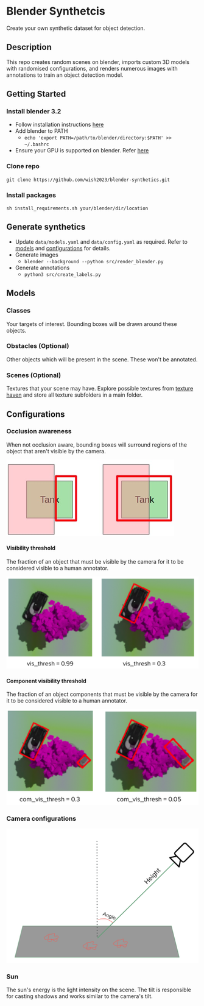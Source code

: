# Blender Synthetcis

Create your own synthetic dataset for object detection.

## Description

This repo creates random scenes on blender, imports custom 3D models with randomised configurations, and renders numerous images with annotations to train an object detection model.

## Getting Started

### Install blender 3.2

- Follow installation instructions [here](https://www.blender.org/download/releases/3-2/) 
- Add blender to PATH
    - `echo 'export PATH=/path/to/blender/directory:$PATH' >> ~/.bashrc`
- Ensure your GPU is supported on blender. Refer [here](https://docs.blender.org/manual/en/latest/render/cycles/gpu_rendering.html)

### Clone repo

```
git clone https://github.com/wish2023/blender-synthetics.git
```

### Install packages

```
sh install_requirements.sh your/blender/dir/location
```
## Generate synthetics

- Update `data/models.yaml` and `data/config.yaml` as required. Refer to [models](#models) and  [configurations](#configurations) for details.
- Generate images
    - `blender --background --python src/render_blender.py`
- Generate annotations
    - `python3 src/create_labels.py`

## Models

### Classes

Your targets of interest. Bounding boxes will be drawn around these objects.

### Obstacles (Optional)

Other objects which will be present in the scene. These won't be annotated.

### Scenes (Optional)

Textures that your scene may have. Explore possible textures from [texture haven](https://polyhaven.com/textures) and store all texture subfolders in a main folder.

## Configurations

### Occlusion awareness

When not occlusion aware, bounding boxes will surround regions of the object that aren't visible by the camera.

![occ diagram](diagrams/occlusion.jpg)

#### Visibility threshold

The fraction of an object that must be visible by the camera for it to be considered visible to a human annotator.

![camera diagram](diagrams/visthresh.png)


#### Component visibility threshold

The fraction of an object components that must be visible by the camera for it to be considered visible to a human annotator.

![camera diagram](diagrams/comvisthresh.png)

### Camera configurations

![camera diagram](diagrams/camera.png)

### Sun

The sun's energy is the light intensity on the scene. The tilt is responsible for casting shadows and works similar to the camera's tilt.
